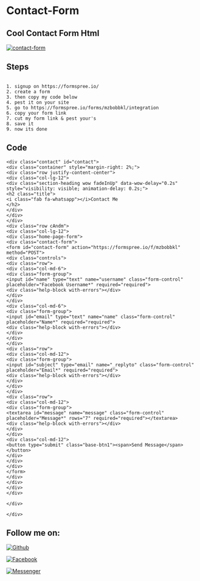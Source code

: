 # Contact-Form
## Cool Contact Form Html
[![contact-form](https://user-images.githubusercontent.com/89381890/147351303-2538da96-9c93-47d1-84e8-2537b8147b6c.png)](http://www.ali-abdullah.ml)

## Steps
```

1. signup on https://formspree.io/
2. create a form
3. then copy my code below
4. pest it on your site
5. go to https://formspree.io/forms/mzbobbkl/integration
6. copy your form link
7. cut my form link & pest your's
8. save it
9. now its done
```
## Code
```
<div class="contact" id="contact">
<div class="container" style="margin-right: 2%;">
<div class="row justify-content-center">
<div class="col-lg-12">
<div class="section-heading wow fadeInUp" data-wow-delay="0.2s" style="visibility: visible; animation-delay: 0.2s;">
<h2 class="title">
<i class="fab fa-whatsapp"></i>Contact Me
</h2>
</div>
</div>
</div>
<div class="row cAndm">
<div class="col-lg-12">
<div class="home-page-form">
<div class="contact-form">
<form id="contact-form" action="https://formspree.io/f/mzbobbkl" method="POST">
<div class="controls">
<div class="row">
<div class="col-md-6">
<div class="form-group">
<input id="name" type="text" name="username" class="form-control" placeholder="Facebook Username*" required="required">
<div class="help-block with-errors"></div>
</div>
</div>
<div class="col-md-6">
<div class="form-group">
<input id="email" type="text" name="name" class="form-control" placeholder="Name*" required="required">
<div class="help-block with-errors"></div>
</div>
</div>
</div>
<div class="row">
<div class="col-md-12">
<div class="form-group">
<input id="subject" type="email" name="_replyto" class="form-control" placeholder="Email*" required="required">
<div class="help-block with-errors"></div>
</div>
</div>
</div>
<div class="row">
<div class="col-md-12">
<div class="form-group">
<textarea id="message" name="message" class="form-control" placeholder="Message*" rows="7" required="required"></textarea>
<div class="help-block with-errors"></div>
</div>
</div>
<div class="col-md-12">
<button type="submit" class="base-btn1"><span>Send Message</span></button>
</div>
</div>
</div>
</form> 
</div>
</div>
</div>
</div>

</div>

</div>
```
## Follow me on:

[![Github](https://img.shields.io/badge/GITHUB-Ali%20Abdullah1-green?colorA=%23fffff&colorB=%23000000&style=for-the-badge)](https://guthub.com/Ali-Abdullah1)

[![Facebook](https://img.shields.io/badge/FACEBOOK-Fk%20Ali%20Abdullah-green?colorA=%2300BFFF&colorB=%23000080&style=for-the-badge)](https://fb.com/Ali4bdullah)

[![Messenger](https://img.shields.io/badge/MASSENGER-Fk%20Ali%20Abdullah-green?colorA=%238B008B&colorB=%23700FF00&style=for-the-badge)](https://m.me/Ali4bdullah)
